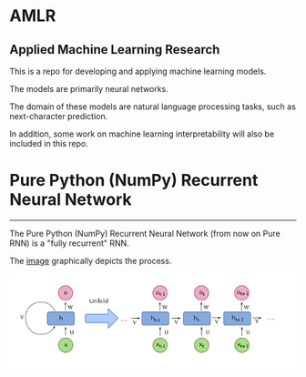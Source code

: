 # AMLR
Applied Machine Learning Research
---

This is a repo for developing and applying machine learning models.

The models are primarily neural networks.

The domain of these models are natural language processing tasks, such as next-character prediction.

In addition, some work on machine learning interpretability will also be included in this repo.

# Pure Python (NumPy) Recurrent Neural Network
---

The Pure Python (NumPy) Recurrent Neural Network (from now on Pure RNN) is a "fully recurrent" RNN.

The [image](https://en.wikipedia.org/wiki/Recurrent_neural_network "RNN - Wikipedia") graphically depicts the process.

![alt text](https://github.com/SolomonZA/AMLR/blob/master/rnn_unrolled.png "Logo Title Text 1")

